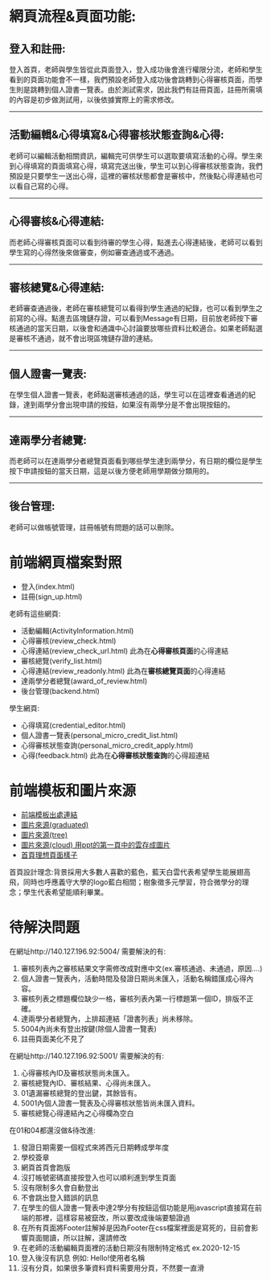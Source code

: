 











# 網頁流程&頁面功能:
## 登入和註冊:
登入首頁，老師與學生皆從此頁面登入，登入成功後會進行權限分流，老師和學生看到的頁面功能會不一樣，我們預設老師登入成功後會跳轉到心得審核頁面，而學生則是跳轉到個人證書一覽表。由於測試需求，因此我們有註冊頁面，註冊所需填的內容是初步做測試用，以後依據實際上的需求修改。
***



## 活動編輯&心得填寫&心得審核狀態查詢&心得:
老師可以編輯活動相關資訊，編輯完可供學生可以選取要填寫活動的心得。學生來到心得填寫的頁面填寫心得，填寫完送出後，學生可以到心得審核狀態查詢，我們預設是只要學生一送出心得，這裡的審核狀態都會是審核中，然後點心得連結也可以看自己寫的心得。
***
## 心得審核&心得連結:
而老師心得審核頁面可以看到待審的學生心得，點進去心得連結後，老師可以看到學生寫的心得然後來做審查，例如審查通過或不通過。
***


## 審核總覽&心得連結:
老師審查通過後，老師在審核總覽可以看得到學生通過的紀錄，也可以看到學生之前寫的心得。點進去區塊鏈存證，可以看到Message有日期，目前放老師按下審核通過的當天日期，以後會和通識中心討論要放哪些資料比較適合。如果老師點選是審核不通過，就不會出現區塊鏈存證的連結。

***

## 個人證書一覽表:
在學生個人證書一覽表，老師點選審核通過的話，學生可以在這裡查看通過的紀錄，達到兩學分會出現申請的按鈕，如果沒有兩學分是不會出現按鈕的。
***

## 達兩學分者總覽:
而老師可以在達兩學分者總覽頁面看到哪些學生達到兩學分，有日期的欄位是學生按下申請按鈕的當天日期，這是以後方便老師用學期做分類用的。
***


## 後台管理:
老師可以做帳號管理，註冊帳號有問題的話可以刪除。  




# 前端網頁檔案對照
* 登入(index.html)
* 註冊(sign_up.html)

老師有這些網頁: 
* 活動編輯(ActivityInformation.html)     
* 心得審核(review_check.html)
* 心得連結(review_check_url.html)  此為在**心得審核頁面**的心得連結
* 審核總覽(verify_list.html)
* 心得連結(review_readonly.html)   此為在**審核總覽頁面**的心得連結
* 達兩學分者總覽(award_of_review.html)
* 後台管理(backend.html)             

學生網頁:
* 心得填寫(credential_editor.html)
* 個人證書一覽表(personal_micro_credit_list.html)
* 心得審核狀態查詢(personal_micro_credit_apply.html)
* 心得(feedback.html)              此為在**心得審核狀態查詢**的心得超連結  



# 前端模板和圖片來源
* [前端模板出處連結](https://bootstrapmade.com/kelly-free-bootstrap-cv-resume-html-template/)
* [圖片來源(graduated)](https://www.cleanpng.com/png-open-university-of-china-graduation-ceremony-under-73934/)
* [圖片來源(tree)](https://www.cleanpng.com/png-free-education-higher-education-school-tree-247462/)
* [圖片來源(cloud)  用ppt的第一頁中的雲存成圖片](http://www.51pptmoban.com/shangwu/6742.html)
* [首頁理想頁面樣子](https://photos.app.goo.gl/mn8L9n7EhskBNjgN8)

首頁設計理念:背景採用大多數人喜歡的藍色，藍天白雲代表希望學生能展翅高飛，同時也呼應義守大學的logo藍白相間；樹象徵多元學習，符合微學分的理念；學生代表希望能順利畢業。  



# 待解決問題
在網址http://140.127.196.92:5004/ 需要解決的有:
1. 審核列表內之審核結果文字需修改成對應中文(ex.審核通過、未通過，原因....)
2. 個人證書一覽表內，活動時間及發證日期尚未匯入，活動名稱錯匯成心得內容。
3. 審核列表之標題欄位缺少一格，審核列表內第一行標題第一個ID，排版不正確。
4. 達兩學分者總覽內，上排超連結「證書列表」尚未移除。
5. 5004內尚未有登出按鍵(除個人證書一覽表)
6. 註冊頁面美化不見了

在網址http://140.127.196.92:5001/ 需要解決的有:
1. 心得審核內ID及審核狀態尚未匯入。
2. 審核總覽內ID、審核結果、心得尚未匯入。
3. 01遺漏審核總覽的登出鍵，其餘皆有。
4. 5001內個人證書一覽表及心得審核狀態皆尚未匯入資料。
5. 審核總覽心得連結內之心得欄為空白

在01和04都還沒做&待改進:
1. 發證日期需要一個程式來將西元日期轉成學年度
2. 學校簽章
3. 網頁首頁會跑版
4. 沒打帳號密碼直接按登入也可以順利進到學生頁面
5. 沒有限制多久會自動登出
6. 不會跳出登入錯誤的訊息
7. 在學生的個人證書一覽表中達2學分有按鈕這個功能是用javascript直接寫在前端的那裡，這樣容易被竄改，所以要改成後端要驗證過
8. 在所有頁面將Footer註解掉是因為Footer在css檔案裡面是寫死的，目前會影響頁面閱讀，所以註解，還請修改
9. 在老師的活動編輯頁面裡的活動日期沒有限制特定格式 ex.2020-12-15
10. 登入後沒有訊息 例如: Hello!使用者名稱
11.  沒有分頁，如果很多筆資料資料需要用分頁，不然要一直滑
